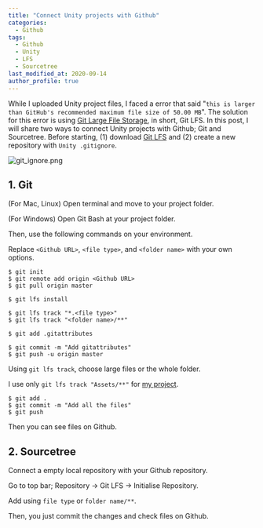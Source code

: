 ```yaml
---
title: "Connect Unity projects with Github"
categories: 
  - Github
tags:
  - Github
  - Unity
  - LFS
  - Sourcetree
last_modified_at: 2020-09-14
author_profile: true
---
```

While I uploaded Unity project files, I faced a error that said "`this is larger than GitHub's recommended maximum file size of 50.00 MB`". The solution for this error is using [Git Large File Storage](https://git-lfs.github.com/), in short, Git LFS. In this post, I will share two ways to connect Unity projects with Github; Git and Sourcetree. Before starting, (1) download [Git LFS](https://git-lfs.github.com/) and (2) create a new repository with `Unity .gitignore`.

![git_ignore.png](https://user-images.githubusercontent.com/62553200/93023833-c017ca80-f62c-11ea-9073-2dc791c8e503.png)

## 1. Git

(For Mac, Linux) Open terminal and move to your project folder.<br/>

(For Windows) Open Git Bash at your project folder.<br/>

Then, use the following commands on your environment.<br/>

Replace `<Github URL>`, `<file type>`, and `<folder name>` with your own options.

```
$ git init
$ git remote add origin <Github URL>
$ git pull origin master
```

```
$ git lfs install

$ git lfs track "*.<file type>"
$ git lfs track "<folder name>/**"

$ git add .gitattributes

$ git commit -m "Add gitattributes"
$ git push -u origin master
```

Using `git lfs track`, choose large files or the whole folder.<br/>

I use only `git lfs track "Assets/**"` for [my project](https://github.com/tula3and/pie_planet).

```
$ git add .
$ git commit -m "Add all the files"
$ git push
```

Then you can see files on Github.

## 2. Sourcetree

Connect a empty local repository with your Github repository.<br/>

Go to top bar; Repository → Git LFS → Initialise Repository.<br/>

Add using `file type` or `folder name/**`.<br/>

Then, you just commit the changes and check files on Github.
